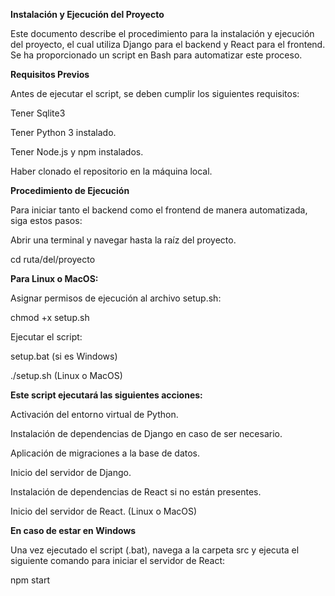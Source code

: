 **Instalación y Ejecución del Proyecto**

Este documento describe el procedimiento para la instalación y ejecución del proyecto, el cual utiliza Django para el backend y React para el frontend. Se ha proporcionado un script en Bash para automatizar este proceso.

**Requisitos Previos**

Antes de ejecutar el script, se deben cumplir los siguientes requisitos:

Tener Sqlite3

Tener Python 3 instalado.

Tener Node.js y npm instalados.

Haber clonado el repositorio en la máquina local.

**Procedimiento de Ejecución**

Para iniciar tanto el backend como el frontend de manera automatizada, siga estos pasos:

Abrir una terminal y navegar hasta la raíz del proyecto.

cd ruta/del/proyecto

**Para Linux o MacOS:**

Asignar permisos de ejecución al archivo setup.sh:

chmod +x setup.sh

Ejecutar el script:

setup.bat (si es Windows)

./setup.sh (Linux o MacOS)

**Este script ejecutará las siguientes acciones:**

Activación del entorno virtual de Python.

Instalación de dependencias de Django en caso de ser necesario.

Aplicación de migraciones a la base de datos.

Inicio del servidor de Django.

Instalación de dependencias de React si no están presentes.

Inicio del servidor de React. (Linux o MacOS)

**En caso de estar en Windows**

Una vez ejecutado el script (.bat), navega a la carpeta src y ejecuta el siguiente comando para iniciar el servidor de React:

npm start
